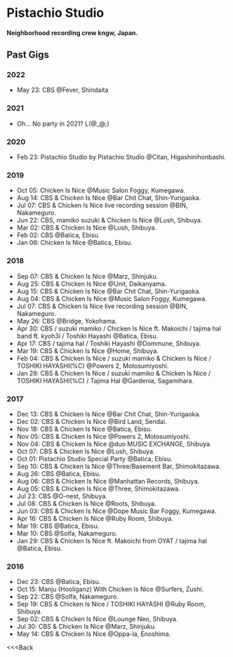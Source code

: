 # Pistachio Studio

#### Neighborhood recording crew kngw, Japan.

<a href="http://instagram.com/pistachiostudio"><i class="fa-brands fa-instagram"></i></a>
<a href="https://twitter.com/pstchstd"><i class="fa-brands fa-twitter"></i></a>
<a href="https://www.youtube.com/c/pistachiostudiokngw"><i class="fa-brands fa-youtube"></i></a>
<a href="https://soundcloud.com/pistachio-studio"><i class="fa-brands fa-soundcloud"></i></a>
<a href="https://open.spotify.com/user/2wf7ulo34ef46fu3awnq984wj?si=mm3fQfatR1OF2Kgr_uieGw"><i class="fa-brands fa-spotify"></i></a>
<a href="https://discord.gg/pistachiogaming"><i class="fa-brands fa-discord"></i></a>
<a href="https://github.com/pistachiostudio"><i class="fa-brands fa-github"></i></a>
<a href="https://www.twitch.tv/pistachiostudio"><i class="fa-brands fa-twitch"></i></a>
<a href="mailto:info@pistachiostudio.net"><i class="fa-regular fa-envelope"></i></a>

## Past Gigs

### 2022

- May 23: CBS @Fever, Shindaita

### 2021

- Oh… No party in 2021? L(@_@;)

### 2020

- Feb 23: Pistachio Studio by Pistachio Studio @Citan, Higashinihonbashi.

### 2019

- Oct 05: Chicken Is Nice @Music Salon Foggy, Kumegawa.
- Aug 14: CBS & Chicken Is Nice @Bar Chit Chat, Shin-Yurigaoka.
- Jul 07: CBS & Chicken Is Nice live recording session @BIN, Nakameguro.
- Jun 22: CBS, mamiko suzuki & Chicken Is Nice @Lush, Shibuya.
- Mar 02: CBS & Chicken Is Nice @Lush, Shibuya.
- Feb 02: CBS @Batica, Ebisu.
- Jan 06: Chicken Is Nice @Batica, Ebisu.

### 2018

- Sep 07: CBS & Chicken Is Nice @Marz, Shinjuku.
- Aug 25: CBS & Chicken Is Nice @Unit, Daikanyama.
- Aug 15: CBS & Chicken Is Nice @Bar Chit Chat, Shin-Yurigaoka.
- Aug 04: CBS & Chicken Is Nice @Music Salon Foggy, Kumegawa.
- Jul 07: CBS & Chicken Is Nice live recording session @BIN, Nakameguro.
- May 26: CBS @Bridge, Yokohama.
- Apr 30: CBS / suzuki mamiko / Chicken Is Nice ft. Makoichi / tajima hal band ft. kyoh3i / Toshiki Hayashi @Batica, Ebisu.
- Apr 17: CBS / tajima hal / Toshiki Hayashi @Dommune, Shibuya.
- Mar 19: CBS & Chicken Is Nice @Home, Shibuya.
- Feb 04: CBS & Chicken Is Nice / suzuki mamiko & Chicken Is Nice / TOSHIKI HAYASHI(%C) @Powers 2, Motosumiyoshi.
- Jan 28: CBS & Chicken Is Nice / suzuki mamiko & Chicken Is Nice / TOSHIKI HAYASHI(%C) / Tajima Hal @Gardenia, Sagamihara.

### 2017

- Dec 13: CBS & Chicken Is Nice @Bar Chit Chat, Shin-Yurigaoka.
- Dec 02: CBS & Chicken Is Nice @Bird Land, Sendai.
- Nov 18: CBS & Chicken Is Nice @Batica, Ebisu.
- Nov 05: CBS & Chicken Is Nice @Powers 2, Motosumiyoshi.
- Nov 04: CBS & Chicken Is Nice @duo MUSIC EXCHANGE, Shibuya.
- Oct 07: CBS & Chicken Is Nice @Lush, Shibuya.
- Oct 01: Pistachio Studio Special Party @Batica, Ebisu.
- Sep 10: CBS & Chicken Is Nice @Three/Basement Bar, Shimokitazawa.
- Aug 26: CBS @Batica, Ebisu.
- Aug 06: CBS & Chicken Is Nice @Manhattan Records, Shibuya.
- Aug 05: CBS & Chicken Is Nice @Three, Shimokitazawa.
- Jul 23: CBS @O-nest, Shibuya.
- Jul 08: CBS & Chicken Is Nice @Roots, Shibuya.
- Jun 03: CBS & Chicken Is Nice @Dope Music Bar Foggy, Kumegawa.
- Apr 16: CBS & Chicken Is Nice @Ruby Room, Shibuya.
- Mar 19: CBS @Batica, Ebisu.
- Mar 10: CBS @Solfa, Nakameguro.
- Jan 29: CBS & Chicken Is Nice ft. Makoichi from OYAT / tajima hal @Batica, Ebisu.

### 2016

- Dec 23: CBS @Batica, Ebisu.
- Oct 15: Manju (Hooliganz) With Chicken Is Nice @Surfers, Zushi.
- Sep 22: CBS @Solfa, Nakameguro.
- Sep 19: CBS & Chicken Is Nice / TOSHIKI HAYASHI @Ruby Room, Shibuya.
- Sep 02: CBS & Chicken Is Nice @Lounge Neo, Shibuya.
- Jul 30: CBS & Chicken Is Nice @Marz, Shinjuku.
- May 14: CBS & Chicken Is Nice @Oppa-la, Enoshima.


<<<Back